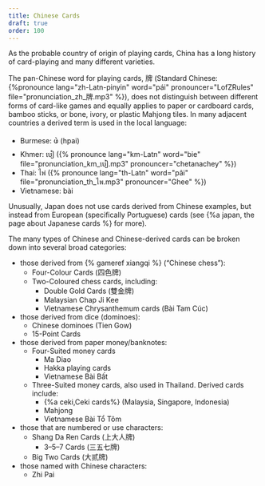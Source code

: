 ```yaml
---
title: Chinese Cards
draft: true
order: 100
---
```


<p class="lead">
As the probable country of origin of playing cards, China has a long history of
card-playing and many different varieties.
</p>

<!--excerpt-->

The pan-Chinese word for playing cards, <span lang="zh">牌</span> (Standard
Chinese: {%pronounce lang="zh-Latn-pinyin" word="pái" pronouncer="LofZRules"
file="pronunciation_zh_牌.mp3" %}), does not distinguish between different forms
of card-like games and equally applies to paper or cardboard cards, bamboo
sticks, or bone, ivory, or plastic Mahjong tiles. In many adjacent countries a
derived term is used in the local language:

* Burmese: <span lang="my">ဖဲ</span> (<span lang="my-Latn">hpai</span>)
* Khmer: <span lang="km">បៀ</span> ({% pronounce lang="km-Latn" word="bie"
  file="pronunciation_km_បៀ.mp3" pronouncer="chetanachey" %})
* Thai: <span lang="th">ไพ่</span> ({% pronounce lang="th-Latn" word="pâi"
  file="pronunciation_th_ไพ.mp3" pronouncer="Ghee" %})
* Vietnamese: <span lang="vi">bài</span>

Unusually, Japan does not use cards derived from Chinese examples, but instead
from European (specifically Portuguese) cards (see {%a japan, the page about
Japanese cards %} for more).

The many types of Chinese and Chinese-derived cards can be broken down into
several broad categories:

* those derived from {% gameref xiangqi %} (“Chinese chess”):
  * Four-Colour Cards (<span lang="zh">四色牌</span>)
  * Two-Coloured chess cards, including:
    * Double Gold Cards (<span lang="zh">雙金牌</span>)
    * Malaysian <span lang="ms" class="noun">Chap Ji Kee</span>
    * Vietnamese Chrysanthemum cards (<span lang="vt" class="noun">Bài Tam Cúc</span>)
* those derived from dice (dominoes):
  * Chinese dominoes (Tien Gow)
  * 15-Point Cards
* those derived from paper money/banknotes:
  * Four-Suited money cards
    * Ma Diao
    * Hakka playing cards
    * Vietnamese <span lang="vt" class="noun">Bài Bất</span>
  * Three-Suited money cards, also used in Thailand. Derived cards include:
    * {%a ceki,Ceki cards%} (Malaysia, Singapore, Indonesia)
    * Mahjong
    * Vietnamese <span lang="vt" class="noun">Bài Tổ Tôm</span>
* those that are numbered or use characters:
  * <span lang="zh-Latn" class="noun">Shang Da Ren</span> Cards (<span lang="zh">上大人牌</span>)
    * 3–5–7 Cards (<span lang="zh">三五七牌</span>)
  * Big Two Cards (<span lang="zh">大贰牌</span>)
* those named with Chinese characters:
  * Zhi Pai

<!-- those that resemble flies from a distance -->
